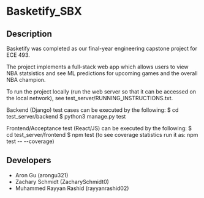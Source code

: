 # Basketify_SBX

## Description
Basketify was completed as our final-year engineering capstone project for ECE 493.

The project implements a full-stack web app which allows users to view NBA statsistics and
see ML predictions for upcoming games and the overall NBA champion.

To run the project locally (run the web server so that it can be accessed on the local network), see
test_server/RUNNING_INSTRUCTIONS.txt.

Backend (Django) test cases can be executed by the following:
$ cd test_server/backend
$ python3 manage.py test

Frontend/Acceptance test (React/JS) can be executed by the following:
$ cd test_server/frontend
$ npm test
(to see coverage statistics run it as: npm test -- --coverage)

## Developers
- Aron Gu (arongu321)
- Zachary Schmidt (ZacharySchmidt0)
- Muhammed Rayyan Rashid (rayyanrashid02)
